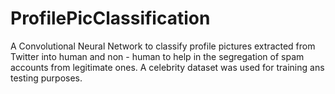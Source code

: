# ProfilePicClassification
 A Convolutional Neural Network to classify profile pictures extracted from Twitter into human and non - human to help in the segregation of spam accounts from legitimate ones.
 A celebrity dataset was used for training ans testing purposes.
